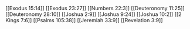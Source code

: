 [[Exodus 15:14]]
[[Exodus 23:27]]
[[Numbers 22:3]]
[[Deuteronomy 11:25]]
[[Deuteronomy 28:10]]
[[Joshua 2:9]]
[[Joshua 9:24]]
[[Joshua 10:2]]
[[2 Kings 7:6]]
[[Psalms 105:38]]
[[Jeremiah 33:9]]
[[Revelation 3:9]]
